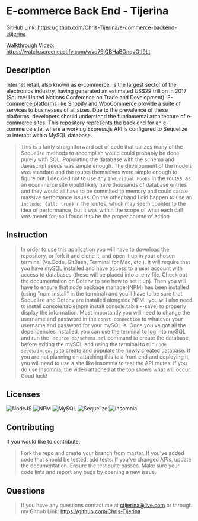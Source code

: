 # E-commerce Back End - Tijerina

GitHub Link: https://github.com/Chris-Tijerina/e-commerce-backend-ctijerina

Walkthrough Video: https://watch.screencastify.com/v/vo76jQBHaBOnqvOtI9Lt

## Description

Internet retail, also known as e-commerce, is the largest sector of the electronics industry, having generated an estimated US$29 trillion in 2017 (Source: United Nations Conference on Trade and Development). E-commerce platforms like Shopify and WooCommerce provide a suite of services to businesses of all sizes. Due to the prevalence of these platforms, developers should understand the fundamental architecture of e-commerce sites. This repository represents the back end for an e-commerce site. where a working Express.js API is configured to Sequelize to interact with a MySQL database.

> This is a fairly straightforward set of code that utilizes many of the Sequelize methods to accomplish would could probably be done purely with SQL. Populating the database with the schema and Javascript seeds was simple enough. The development of the models was standard and the routes themselves were simple enough to figure out. I decided not to use any `Individual Hooks` in the routes, as an ecommerce site would likely have thousands of database entries and they would all have to be commited to memory and could cause massive perfomance issues. On the other hand I did happen to use an ` include: {all: true}` in the routes, which may seem counter to the idea of performance, but it was within the scope of what each call was meant for, so I found it to be the proper course of action.

## Instruction

> In order to use this application you will have to download the repository, or fork it and clone it, and open it up in your chosen terminal (Vs.Code, GitBash, Terminal for Mac, etc.). It will require that you have mySQL installed and have access to a user account with access to databases (these will be placed into a .env file. Check out the documentation on Dotenv to see how to set it up). Then you will have to ensure that node package manager(NPM) has been installed (using "npm install" in the terminal) and you'll have to be sure that Sequelize and Dotenv are installed alongside NPM.. you will also need to install console.table(npm install console.table --save) to properly display the information. Most importantly you will need to change the username and password in the `const connection` to whatever your username and password for your mySQL is. Once you've got all the dependencies installed, you can use the terminal to log into mySQL and run the ` source db/schema.sql` command to create the database, before exiting the mySQL and using the terminal to run `node seeds/index.js` to create and populate the newly created database. If you are not planning on attaching this to a front end and deploying it, you will need to use a site like Insomnia to test the API routes. If you do use Insomnia, the video attached at the top shows what will occur. Good luck!

## Licenses

![NodeJS](https://img.shields.io/badge/node.js-6DA55F?style=for-the-badge&logo=node.js&logoColor=white)
![NPM](https://img.shields.io/badge/NPM-%23000000.svg?style=for-the-badge&logo=npm&logoColor=white)
![MySQL](https://img.shields.io/badge/mysql-%2300f.svg?style=for-the-badge&logo=mysql&logoColor=white)
![Sequelize](https://img.shields.io/badge/Sequelize-52B0E7?style=for-the-badge&logo=Sequelize&logoColor=white)
![Insomnia](https://img.shields.io/badge/Insomnia-black?style=for-the-badge&logo=insomnia&logoColor=5849BE)

## Contributing

If you would like to contribute:

> Fork the repo and create your branch from master. If you've added code that should be tested, add tests. If you've changed APIs, update the documentation. Ensure the test suite passes. Make sure your code lints and report any bugs by opening a new issue.

## Questions

> If you have any questions contact me at ctijerina@live.com or through my Github Link: https://github.com/Chris-Tijerina
